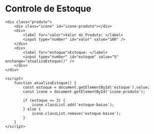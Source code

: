 <!DOCTYPE html>
<html lang="pt-BR">
<head>
    <meta charset="UTF-8">
    <meta name="viewport" content="width=device-width, initial-scale=1.0">
    <title>Controle de Estoque</title>
    <style>
        .produto {
            display: flex;
            align-items: center;
            margin: 10px 0;
        }
        .icone {
            width: 50px;
            height: 50px;
            background-color: green; /* Cor padrão */
            margin-right: 10px;
            transition: background-color 0.3s;
        }
        .estoque-baixo {
            background-color: red; /* Cor quando o estoque está baixo */
        }
    </style>
</head>
<body>
    <h1>Controle de Estoque</h1>
    
    <div class="produto">
        <div class="icone" id="icone-produto"></div>
        <div>
            <label for="valor">Valor do Produto: </label>
            <input type="number" id="valor" value="100" />
        </div>
        <div>
            <label for="estoque">Estoque: </label>
            <input type="number" id="estoque" value="5" onchange="atualizaEstoque()" />
        </div>
    </div>

    <script>
        function atualizaEstoque() {
            const estoque = document.getElementById('estoque').value;
            const icone = document.getElementById('icone-produto');

            if (estoque <= 3) {
                icone.classList.add('estoque-baixo');
            } else {
                icone.classList.remove('estoque-baixo');
            }
        }
    </script>
</body>
</html>
